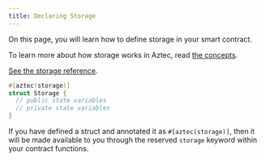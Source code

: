 ```yaml
---
title: Declaring Storage
---
```


On this page, you will learn how to define storage in your smart contract.

To learn more about how storage works in Aztec, read [the concepts](/guides/smart_contracts/writing_contracts/storage/storage_slots).

[See the storage reference](/aztec/concepts/storage/index.md).

```rust
#[aztec(storage)]
struct Storage {
  // public state variables
  // private state variables
}
```

If you have defined a struct and annotated it as `#[aztec(storage)]`, then it will be made available to you through the reserved `storage` keyword within your contract functions.
